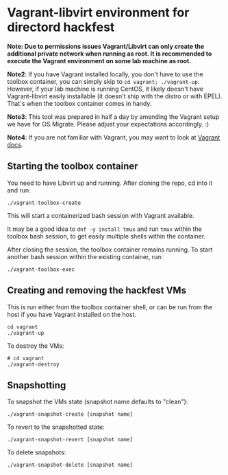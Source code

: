 Vagrant-libvirt environment for directord hackfest
==================================================

**Note: Due to permissions issues Vagrant/Libvirt can only create the
additional private network when running as root. It is recommended to
execute the Vagrant environment on some lab machine as root.**

**Note2**: If you have Vagrant installed locally, you don't have to use
the toolbox container, you can simply skip to `cd vagrant;
./vagrant-up`. However, if your lab machine is running CentOS, it
likely doesn't have Vagrant-libvirt easily installable (it doesn't
ship with the distro or with EPEL). That's when the toolbox container
comes in handy.

**Note3**: This tool was prepared in half a day by amending the Vagrant
setup we have for OS Migrate. Please adjust your expectations
accordingly. :)

**Note4**: If you are not familiar with Vagrant, you may want to look at
[Vagrant docs](https://www.vagrantup.com/docs/cli).

Starting the toolbox container
------------------------------

You need to have Libvirt up and running. After cloning the repo, cd
into it and run:

```
./vagrant-toolbox-create
```

This will start a containerized bash session with Vagrant
available.

It may be a good idea to `dnf -y install tmux` and run `tmux` within
the toolbox bash session, to get easily multiple shells within the
container.

After closing the session, the toolbox container remains running. To
start another bash session within the existing container, run:

```
./vagrant-toolbox-exec
```

Creating and removing the hackfest VMs
--------------------------------------

This is run either from the toolbox container shell, or can be run
from the host if you have Vagrant installed on the host.

```
cd vagrant
./vagrant-up
```

To destroy the VMs:

```
# cd vagrant
./vagrant-destroy
```

Snapshotting
------------

To snapshot the VMs state (snapshot name defaults to "clean"):

```
./vagrant-snapshot-create [snapshot name]
```

To revert to the snapshotted state:

```
./vagrant-snapshot-revert [snapshot name]
```

To delete snapshots:

```
./vagrant-snapshot-delete [snapshot name]
```

